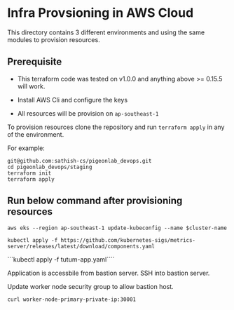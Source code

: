                    

# Infra Provsioning in AWS Cloud




This directory contains 3 different environments and using the same modules to provision resources.

## Prerequisite

* This terraform code was tested on v1.0.0 and anything above >= 0.15.5 will work.

* Install AWS Cli and configure the keys 

* All resources will be provision on `ap-southeast-1`

To provision resources clone the repository and run `terraform apply` in any of the environment.

For example:

```
git@github.com:sathish-cs/pigeonlab_devops.git
cd pigeonlab_devops/staging
terraform init
terraform apply
```

## Run below command after provisioning resources

```aws eks --region ap-southeast-1 update-kubeconfig --name $cluster-name```

```kubectl apply -f https://github.com/kubernetes-sigs/metrics-server/releases/latest/download/components.yaml```

```kubectl apply -f tutum-app.yaml````

Application is accessbile from bastion server. SSH into bastion server.

Update worker node security group to allow bastion host.

```curl worker-node-primary-private-ip:30001``` 
